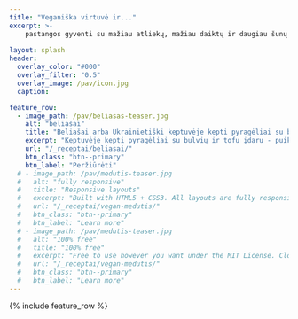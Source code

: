 ```yaml
---
title: "Veganiška virtuvė ir..."
excerpt: >-
    pastangos gyventi su mažiau atliekų, mažiau daiktų ir daugiau šunų 🐕‍🦺🐩
   
layout: splash
header:
  overlay_color: "#000"
  overlay_filter: "0.5"
  overlay_image: /pav/icon.jpg
  caption:

feature_row:
  - image_path: /pav/beliasas-teaser.jpg
    alt: "beliašai"
    title: "Beliašai arba Ukrainietiški keptuvėje kepti pyragėliai su bulvių ir tofu įdaru"
    excerpt: "Keptuvėje kepti pyragėliai su bulvių ir tofu įdaru - puikūs ne tik pietums ar vakarienei, bet ir tinkantys pasiimti ir į išvyką ar darbą/mokyklą pietų dėžutėje."
    url: "/_receptai/beliasai/"
    btn_class: "btn--primary"
    btn_label: "Peržiūrėti"
  # - image_path: /pav/medutis-teaser.jpg
  #   alt: "fully responsive"
  #   title: "Responsive layouts"
  #   excerpt: "Built with HTML5 + CSS3. All layouts are fully responsive with helpers to augment your content."
  #   url: "/_receptai/vegan-medutis/"
  #   btn_class: "btn--primary"
  #   btn_label: "Learn more"
  # - image_path: /pav/medutis-teaser.jpg
  #   alt: "100% free"
  #   title: "100% free"
  #   excerpt: "Free to use however you want under the MIT License. Clone it, fork it, customize it... whatever!"
  #   url: "/_receptai/vegan-medutis/"
  #   btn_class: "btn--primary"
  #   btn_label: "Learn more"      
---
```


{% include feature_row %}

